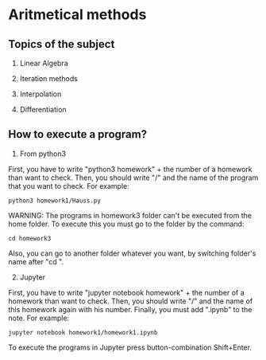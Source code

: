 # Aritmetical methods
## Topics of the subject 

1. Linear Algebra

2. Iteration methods

3. Interpolation

4. Differentiation

## How to execute a program?

1) From python3 

First, you have to write "python3 homework" + the number of a homework than want to check.
Then, you should write "/" and the name of the program that you want to check.
For example:

    python3 homework1/Hauss.py 

WARNING: The programs in homework3 folder can't be executed from the home folder.
To execute this you must go to the folder by the command:

    cd homework3
    
Also, you can go to another folder whatever you want, by switching folder's name after "cd ".

2) Jupyter

First, you have to write "jupyter notebook homework" + the number of a homework than want to check.
Then, you should write "/" and the name of this homework again with his number.
Finally, you must add ".ipynb" to the note.
For example:
  
    jupyter notebook homework1/homework1.ipynb

To execute the programs in Jupyter press button-combination Shift+Enter.
